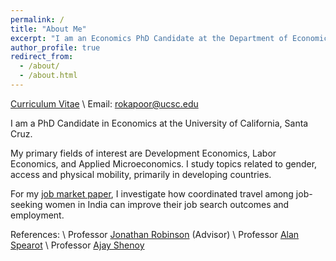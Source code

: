 ```yaml
---
permalink: /
title: "About Me"
excerpt: "I am an Economics PhD Candidate at the Department of Economics, University of California, Santa Cruz. My research focuses on issues related to gender, access and urban mobility in developing countries. I have ongoing projects in Africa and India. I received a BA Honors in Economics from Delhi University and MSc in Economics from University College London (UCL)."
author_profile: true
redirect_from: 
  - /about/
  - /about.html
---
```


[Curriculum Vitae](/files/Rolly_Academic_CV.pdf) \\
Email: [rokapoor@ucsc.edu](mailto:rokapoor@ucsc.edu)


I am a PhD Candidate in Economics at the University of California, Santa Cruz. 

My primary fields of interest are Development Economics, Labor Economics, and Applied Microeconomics. I study topics related to gender, access and physical mobility, primarily in developing countries. 


 
 For my [job market paper](https://papers.ssrn.com/sol3/papers.cfm?abstract_id=5113413), I investigate how coordinated travel among job-seeking women in India can improve their job search outcomes and employment. 


References: \\
Professor [Jonathan Robinson](https://sites.google.com/view/jmrtwo/home) (Advisor) \\
Professor [Alan Spearot](https://sites.google.com/view/acspearot/home) \\
Professor [Ajay Shenoy](https://people.ucsc.edu/~azshenoy/) 


